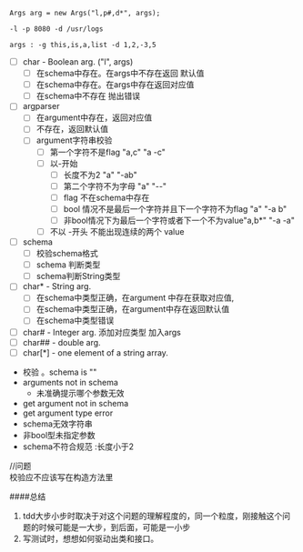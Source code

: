 ```
Args arg = new Args("l,p#,d*", args);

-l -p 8080 -d /usr/logs

args : -g this,is,a,list -d 1,2,-3,5
```



- [ ] char    - Boolean arg. ("l", args)
  - [ ] 在schema中存在。在args中不存在返回 默认值 
  - [ ] 在schema中存在。在args中存在返回对应值
  - [ ] 在schema中不存在 抛出错误
- [ ] argparser  
  - [ ] 在argument中存在，返回对应值
  - [ ] 不存在，返回默认值
  - [ ] argument字符串校验
    - [ ] 第一个字符不是flag    "a,c" "a -c"
    - [ ] 以-开始  
      - [ ] 长度不为2 "a" "-ab"
      - [ ] 第二个字符不为字母 "a" "--"
      - [ ] flag 不在schema中存在
      - [ ] bool 情况不是最后一个字符并且下一个字符不为flag  "a" "-a b"
      - [ ] 非bool情况下为最后一个字符或者下一个不为value"a,b*" "-a -a"
    - [ ] 不以 -开头 不能出现连续的两个 value
- [ ] schema  
  - [ ] 校验schema格式
  - [ ] schema 判断类型
  - [ ] schema判断String类型
- [ ] char*   - String arg.  
  - [ ] 在schema中类型正确，在argument 中存在获取对应值,
  - [ ] 在schema中类型正确，在argument中存在返回默认值
  - [ ] 在schema中类型错误
- [ ] char#   - Integer arg. 
	添加对应类型
	加入args
- [ ] char##  - double arg.
- [ ] char[*] - one element of a string array. 

 -  校验 。schema is ""
   - arguments not in schema
     - 未准确提示哪个参数无效
   - get argument not in schema 
   - get argument type error 
   - schema无效字符串
   - 非bool型未指定参数
   - schema不符合规范 :长度小于2

//问题  
校验应不应该写在构造方法里

####总结
1. tdd大步小步时取决于对这个问题的理解程度的，同一个粒度，刚接触这个问题的时候可能是一大步，到后面，可能是一小步
2. 写测试时，想想如何驱动出类和接口。